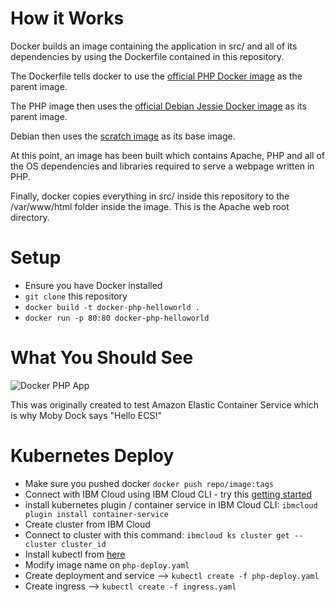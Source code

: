# How it Works

Docker builds an image containing the application in src/ and all of its dependencies by using the Dockerfile contained in this repository.

The Dockerfile tells docker to use the [official PHP Docker image](https://hub.docker.com/_/php/) as the parent image.

The PHP image then uses the [official Debian Jessie Docker image](https://hub.docker.com/_/debian/) as its parent image.

Debian then uses the [scratch image](https://hub.docker.com/_/scratch/) as its base image.

At this point, an image has been built which contains Apache, PHP and all of the OS dependencies and libraries required to serve a webpage written in PHP.

Finally, docker copies everything in src/ inside this repository to the /var/www/html folder inside the image. This is the Apache web root directory.

# Setup

 - Ensure you have Docker installed
 - `git clone` this repository
 - `docker build -t docker-php-helloworld .` 
 - `docker run -p 80:80 docker-php-helloworld`

# What You Should See

![Docker PHP App](https://image.ibb.co/cTxSf7/whale.png "Hello World")

This was originally created to test Amazon Elastic Container Service which is why Moby Dock says "Hello ECS!"

# Kubernetes Deploy

- Make sure you pushed docker `docker push repo/image:tags`
- Connect with IBM Cloud using IBM Cloud CLI - try this [getting started](https://cloud.ibm.com/docs/cli/index.html)
- install kubernetes plugin / container service in IBM Cloud CLI: `ibmcloud plugin install container-service`
- Create cluster from IBM Cloud
- Connect to cluster with this command: `ibmcloud ks cluster get --cluster cluster_id`
- Install kubectl from [here](https://kubernetes.io/id/docs/tasks/tools/install-kubectl/)
- Modify image name on `php-deploy.yaml`
- Create deployment and service --> `kubectl create -f php-deploy.yaml`
- Create ingress --> `kubectl create -f ingress.yaml`